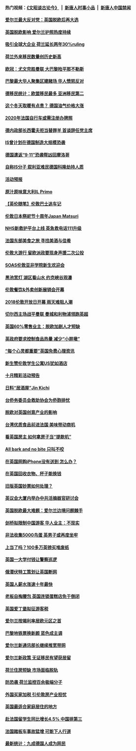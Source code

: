 #### 热门视频：[《文昭谈古论今》](https://github.com/gfw-breaker/wenzhao/blob/master/README.md?t=10251534) &nbsp;|&nbsp; [新唐人时事小品](https://github.com/gfw-breaker/ntdtv-comedy/blob/master/README.md?t=10251534) &nbsp;|&nbsp; [新唐人中国禁闻](https://github.com/gfw-breaker/ntdtv-news/blob/master/README.md?t=10251534)

#### [爱尔兰最大反对党：英国脱欧后再大选](../pages/nsc974/n10808028.md?t=10251534) 

#### [英国脱欧影响 爱尔兰护照热度持续](../pages/nsc974/n10808001.md?t=10251534) 

#### [吸引全球大企业 荷兰延长两年30%ruling](../pages/nsc974/n10807940.md?t=10251534) 

#### [荷兰外来移民数量创历史新高](../pages/nsc974/n10807850.md?t=10251534) 

#### [欧冠：尤文完胜曼联 大巴黎险平那不勒斯](../pages/nsc974/n10806938.md?t=10251534) 

#### [巴黎最大华人聚集区建赌场 华人愤怒反对](../pages/nsc974/n10805445.md?t=10251534) 

#### [德移民统计：欧盟移民最多 亚洲移民第二](../pages/nsc974/n10805377.md?t=10251534) 

#### [这个冬天取暖有点贵？ 德国油气价格大涨](../pages/nsc974/n10805323.md?t=10251534) 

#### [2020年法国自行车或需注册办牌照](../pages/nsc974/n10805517.md?t=10251534) 

#### [德内政部长西霍夫拒当替罪羊 首谈辞任党主席](../pages/nsc974/n10805185.md?t=10251534) 

#### [IS曾计划在德国制造大规模恐袭](../pages/nsc974/n10803787.md?t=10251534) 

#### [德国遣返“9·11”恐袭帮凶回摩洛哥](../pages/nsc974/n10803883.md?t=10251534) 

#### [自称IS分子 叙利亚难民德国科隆劫持人质](../pages/nsc974/n10803842.md?t=10251534) 

#### [活动预报](../pages/nsc974/n10803032.md?t=10251534) 

#### [原汁原味意大利IL Primo](../pages/nsc974/n10802970.md?t=10251534) 

#### [【英伦随笔】伦敦巴士追车记](../pages/nsc974/n10802956.md?t=10251534) 

#### [伦敦日本祭祀节十周年Japan Matsuri](../pages/nsc974/n10802926.md?t=10251534) 

#### [NHS新救护平台上线 英急救电话111升级](../pages/nsc974/n10802902.md?t=10251534) 

#### [法国东部美食之旅 寻找美酒与佳肴](../pages/nsc974/n10801640.md?t=10251534) 

#### [伦敦大游行 留欧派政要现身声援二次公投](../pages/nsc974/n10801279.md?t=10251534) 

#### [SOAS伦敦亚非学院新生欢迎会](../pages/nsc974/n10800385.md?t=10251534) 

#### [黑池赏灯 湖区看山水 约克峡谷观瀑](../pages/nsc974/n10800379.md?t=10251534) 

#### [伦敦餐饮&外卖创新展销会开幕](../pages/nsc974/n10800370.md?t=10251534) 

#### [2018伦敦开放日开幕 雨天难阻人潮](../pages/nsc974/n10800357.md?t=10251534) 

#### [切尔西主场战平曼联 曼城和利物浦领跑英超](../pages/nsc974/n10799387.md?t=10251534) 

#### [英国60%零售业主：脱欧加剧人才短缺](../pages/nsc974/n10798814.md?t=10251534) 

#### [英政府要求控制食品热量 减少“小胖墩”](../pages/nsc974/n10798915.md?t=10251534) 

#### [“每个心灵都重要”英国免费心理资讯](../pages/nsc974/n10798906.md?t=10251534) 

#### [新生赞伦敦学生公寓US犹如酒店](../pages/nsc974/n10798881.md?t=10251534) 

#### [十月精彩活动预告](../pages/nsc974/n10798869.md?t=10251534) 

#### [日料“居酒屋”Jin Kichi](../pages/nsc974/n10798856.md?t=10251534) 

#### [台侨务委员会救助协会为侨胞排忧](../pages/nsc974/n10798830.md?t=10251534) 

#### [脱欧对英国创意产业的影响](../pages/nsc974/n10798806.md?t=10251534) 

#### [台湾优质食品前进法国 美味带动商机](../pages/nsc974/n10796380.md?t=10251534) 

#### [看英国房主 如何拿房子当“提款机”](../pages/nsc974/n10795639.md?t=10251534) 

#### [All bark and no bite 只叫不咬](../pages/nsc974/n10795626.md?t=10251534) 

#### [在英国网购iPhone没有送到 怎么办？](../pages/nsc974/n10795611.md?t=10251534) 

#### [在英国回收衣物、杯子能换钱](../pages/nsc974/n10795600.md?t=10251534) 

#### [旧版英国钞票如何处理？](../pages/nsc974/n10795574.md?t=10251534) 

#### [英议会大厦内举办中共活摘器官研讨会](../pages/nsc974/n10795559.md?t=10251534) 

#### [英国脱欧最大难题：爱尔兰边境问题棘手](../pages/nsc974/n10793065.md?t=10251534) 

#### [剑桥拟限制中国游客 华人业主：不现实](../pages/nsc974/n10793028.md?t=10251534) 

#### [非法收集5000鸟蛋 英男子或再度坐牢](../pages/nsc974/n10793168.md?t=10251534) 

#### [上当了吗？100多万英镑买堆废纸](../pages/nsc974/n10793153.md?t=10251534) 

#### [英国一大学付钱让警察巡逻](../pages/nsc974/n10793144.md?t=10251534) 

#### [俄潜伏特工策划让英国断网](../pages/nsc974/n10793138.md?t=10251534) 

#### [英国人薪水涨速十年最快](../pages/nsc974/n10793134.md?t=10251534) 

#### [老板自掏腰包 英国连锁蛋糕店免于倒闭](../pages/nsc974/n10793123.md?t=10251534) 

#### [英国爱丁堡拟征游客税](../pages/nsc974/n10793043.md?t=10251534) 

#### [爱尔兰按揭利率居欧元区之首](../pages/nsc974/n10792636.md?t=10251534) 

#### [巴黎地铁票换新颜 蓝色成主调](../pages/nsc974/n10792539.md?t=10251534) 

#### [爱尔兰新通讯部长继续推宽带网](../pages/nsc974/n10792470.md?t=10251534) 

#### [爱尔兰新政策 无证移民有望获居留](../pages/nsc974/n10792193.md?t=10251534) 

#### [荷兰住房短缺 市场面临脱轨](../pages/nsc974/n10792107.md?t=10251534) 

#### [防恐袭 荷兰监控百余极端分子](../pages/nsc974/n10792022.md?t=10251534) 

#### [外国买家加税 引伦敦房产业担忧](../pages/nsc974/n10790977.md?t=10251534) 

#### [英国最适合家庭居住的地方](../pages/nsc974/n10790961.md?t=10251534) 

#### [赴法国留学生同比增长4.5% 中国排第三](../pages/nsc974/n10790702.md?t=10251534) 

#### [法国踏板车事故猛增 可能下人行道](../pages/nsc974/n10790752.md?t=10251534) 

#### [最新统计：九成德国人成为网民](../pages/nsc974/n10789368.md?t=10251534) 

